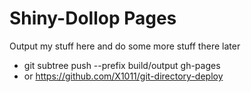 # Shiny-Dollop Pages
Output my stuff here and do some more stuff there later
* git subtree push --prefix build/output gh-pages
* or https://github.com/X1011/git-directory-deploy
